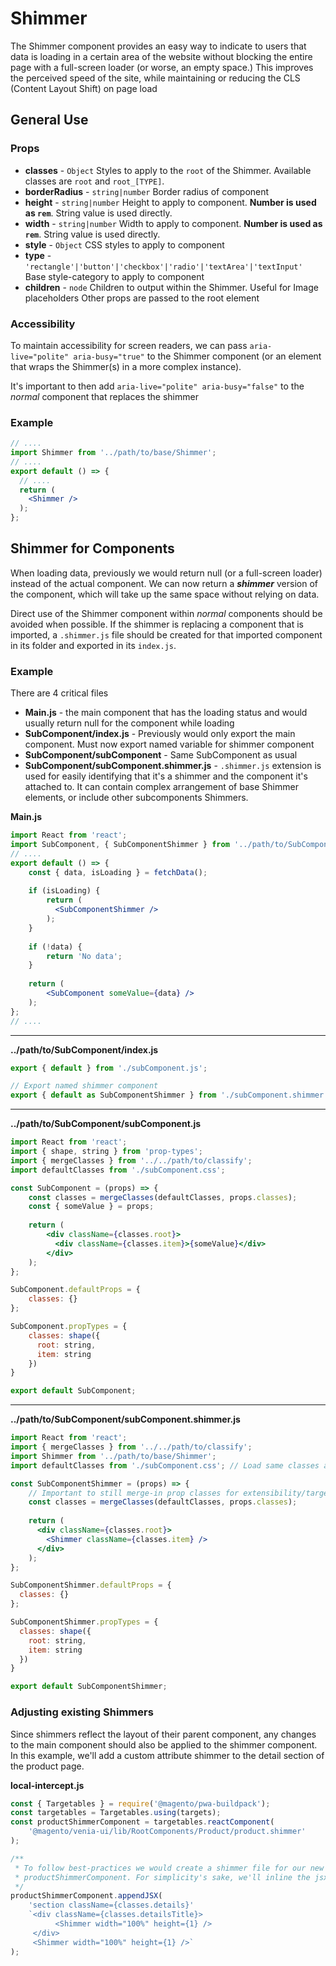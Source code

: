 # Shimmer
The Shimmer component provides an easy way to indicate to users that data is loading in a certain area of the website
without blocking the entire page with a full-screen loader (or worse, an empty space.) This improves the perceived speed of the site,
while maintaining or reducing the CLS (Content Layout Shift) on page load

## General Use
### Props
* **classes** - `Object` Styles to apply to the `root` of the Shimmer. Available classes are `root` and `root_[TYPE]`.
* **borderRadius** - `string|number` Border radius of component
* **height** - `string|number` Height to apply to component. **Number is used as `rem`**. String value is used directly.
* **width** - `string|number` Width to apply to component. **Number is used as `rem`**. String value is used directly.
* **style** - `Object` CSS styles to apply to component
* **type** - `'rectangle'|'button'|'checkbox'|'radio'|'textArea'|'textInput'` Base style-category to apply to component
* **children** - `node` Children to output within the Shimmer. Useful for Image placeholders
Other props are passed to the root element

### Accessibility
To maintain accessibility for screen readers, we can pass `aria-live="polite" aria-busy="true"` to the Shimmer component (or an
element that wraps the Shimmer(s) in a more complex instance).

It's important to then add `aria-live="polite" aria-busy="false"` to the _normal_ component that replaces the shimmer

### Example
```jsx
// ....
import Shimmer from '../path/to/base/Shimmer';
// ....
export default () => {
  // ....
  return (
    <Shimmer />
  );
};
```

## Shimmer for Components
When loading data, previously we would return null (or a full-screen loader) instead of the actual component. We can now return a
_**shimmer**_ version of the component, which will take up the same space without relying on data.

Direct use of the Shimmer component within _normal_ components should be avoided when possible. If the shimmer is replacing a component
that is imported, a `.shimmer.js` file should be created for that imported component in its folder and exported in its `index.js`.

### Example
There are 4 critical files
* **Main.js** - the main component that has the loading status and would usually return null for the component while loading
* **SubComponent/index.js** - Previously would only export the main component. Must now export named variable for shimmer component
* **SubComponent/subComponent** - Same SubComponent as usual
* **SubComponent/subComponent.shimmer.js** - `.shimmer.js` extension is used for easily identifying that it's a shimmer and
  the component it's attached to. It can contain complex arrangement of base Shimmer elements, or include other subcomponents Shimmers.

**Main.js**
```jsx
import React from 'react';
import SubComponent, { SubComponentShimmer } from '../path/to/SubComponent';
// ....
export default () => {
    const { data, isLoading } = fetchData();
    
    if (isLoading) {
        return (
          <SubComponentShimmer />  
        );
    }
    
    if (!data) {
        return 'No data';
    }
    
    return (
        <SubComponent someValue={data} />
    );
};
// ....
```
---
**../path/to/SubComponent/index.js**
```jsx
export { default } from './subComponent.js';

// Export named shimmer component
export { default as SubComponentShimmer } from './subComponent.shimmer.js';
```
---
**../path/to/SubComponent/subComponent.js**
```jsx
import React from 'react';
import { shape, string } from 'prop-types';
import { mergeClasses } from '../../path/to/classify';
import defaultClasses from './subComponent.css';

const SubComponent = (props) => {
    const classes = mergeClasses(defaultClasses, props.classes);
    const { someValue } = props;
    
    return (
        <div className={classes.root}>
          <div className={classes.item}>{someValue}</div>
        </div>
    );
};

SubComponent.defaultProps = {
    classes: {}
};

SubComponent.propTypes = {
    classes: shape({
      root: string,
      item: string
    })
}

export default SubComponent;
```
---
**../path/to/SubComponent/subComponent.shimmer.js**
```jsx
import React from 'react';
import { mergeClasses } from '../../path/to/classify';
import Shimmer from '../path/to/base/Shimmer';
import defaultClasses from './subComponent.css'; // Load same classes as real SubComponent

const SubComponentShimmer = (props) => {
    // Important to still merge-in prop classes for extensibility/targetability
    const classes = mergeClasses(defaultClasses, props.classes);
    
    return (
      <div className={classes.root}>
        <Shimmer className={classes.item} />
      </div>  
    );
};

SubComponentShimmer.defaultProps = {
  classes: {}
};

SubComponentShimmer.propTypes = {
  classes: shape({
    root: string,
    item: string
  })
}

export default SubComponentShimmer;
```

### Adjusting existing Shimmers
Since shimmers reflect the layout of their parent component, any changes to the main component should also be applied to
the shimmer component. In this example, we'll add a custom attribute shimmer to the detail section of the product page.

**local-intercept.js**
```jsx
const { Targetables } = require('@magento/pwa-buildpack');
const targetables = Targetables.using(targets);
const productShimmerComponent = targetables.reactComponent(
    '@magento/venia-ui/lib/RootComponents/Product/product.shimmer'
);

/**
 * To follow best-practices we would create a shimmer file for our new attribute, and import it into the
 * productShimmerComponent. For simplicity's sake, we'll inline the jsx here.
 */
productShimmerComponent.appendJSX(
    'section className={classes.details}'
    `<div className={classes.detailsTitle}>
          <Shimmer width="100%" height={1} />
     </div>
     <Shimmer width="100%" height={1} />`
);
```
